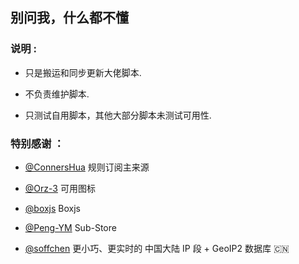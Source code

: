 ## 别问我，什么都不懂
### 说明 :

* 只是搬运和同步更新大佬脚本.

* 不负责维护脚本.

* 只测试自用脚本，其他大部分脚本未测试可用性.

### 特别感谢 ：

* [@ConnersHua](https://github.com/DivineEngine/Profiles/tree/master) 规则订阅主来源

* [@Orz-3](https://github.com/Orz-3/mini) 可用图标

* [@boxjs](https://chavyleung.gitbook.io/boxjs/) Boxjs

* [@Peng-YM](https://github.com/Peng-YM/Sub-Store/tree/master/config) Sub-Store

* [@soffchen](https://github.com/soffchen/GeoIP2-CN) 更小巧、更实时的 中国大陆 IP 段 + GeoIP2 数据库 🇨🇳




